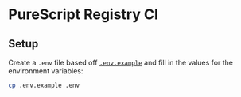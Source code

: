 # PureScript Registry CI

## Setup

Create a `.env` file based off [`.env.example`](./.env.example) and fill in the values for the environment variables:

```sh
cp .env.example .env
```
